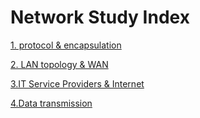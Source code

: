 # Network Study Index

[1. protocol & encapsulation](./01_protocol_encapsulation.md)

[2. LAN topology & WAN](./02_LAN_topology_WAN.md)

[3.IT Service Providers & Internet](./03_IT_Service_Providers_Internet.md)

[4.Data transmission](./04_Data_transmission.md)


